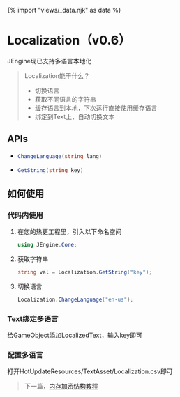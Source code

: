 {% import "views/_data.njk" as data %}

# Localization（v0.6）

JEngine现已支持多语言本地化

> Localization能干什么？
>
> - 切换语言
> - 获取不同语言的字符串
> - 缓存语言到本地，下次运行直接使用缓存语言
> - 绑定到Text上，自动切换文本


## APIs


- ```csharp
  ChangeLanguage(string lang)
  ```


- ```csharp
  GetString(string key)
  ```


## 如何使用

### 代码内使用

1. 在您的热更工程里，引入以下命名空间

   ```csharp
   using JEngine.Core;
   ```

2. 获取字符串

   ```csharp
   string val = Localization.GetString("key");
   ```

3. 切换语言

   ```csharp
   Localization.ChangeLanguage("en-us");
   ```

### Text绑定多语言

   给GameObject添加LocalizedText，输入key即可

### 配置多语言

   打开HotUpdateResources/TextAsset/Localization.csv即可

> 下一篇，[内存加密结构教程](crypto-struct-v0-6.html)
